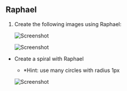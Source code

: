 ## Raphael

1. Create the following images using Raphael:

    ![Screenshot](https://raw.githubusercontent.com/flextry/Telerik-Academy/master/Web%20Design%20&%20Development/4.%20JavaScript%20UI%20&%20DOM/02.%20The%20Canvas/ball.png)

    ![Screenshot](https://raw.githubusercontent.com/flextry/Telerik-Academy/master/Web%20Design%20&%20Development/4.%20JavaScript%20UI%20&%20DOM/02.%20The%20Canvas/ball.png)

* Create a spiral with Raphael
    * *Hint: use many circles with radius 1px

    ![Screenshot](https://raw.githubusercontent.com/flextry/Telerik-Academy/master/Web%20Design%20&%20Development/4.%20JavaScript%20UI%20&%20DOM/02.%20The%20Canvas/ball.png)